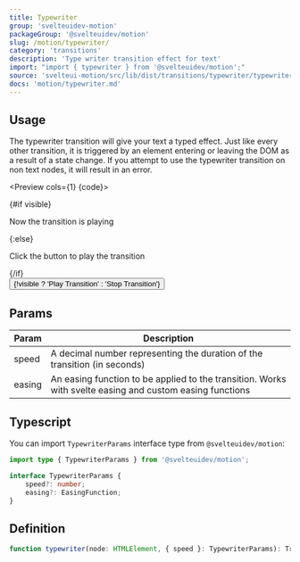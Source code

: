 ```yaml
---
title: Typewriter
group: 'svelteuidev-motion'
packageGroup: '@svelteuidev/motion'
slug: /motion/typewriter/
category: 'transitions'
description: 'Type writer transition effect for text'
import: "import { typewriter } from '@svelteuidev/motion';"
source: 'svelteui-motion/src/lib/dist/transitions/typewriter/typewriter.ts'
docs: 'motion/typewriter.md'
---
```


<script lang='ts'>
    import { Box, Button } from '@svelteuidev/core';
	import { typewriter } from '@svelteuidev/motion';
    import { Heading, Preview } from 'components';

    let visible = false;
    const toggleVisible = () => {
        visible = !visible;
    };

    const code = `
    <script>
        import { typewriter } from '@svelteuidev/motion';
        import { Button } from '@svelteuidev/core';

        let visible = false;
        const toggleVisible = () => {
            visible = !visible;
        };
    <\/script>

    <div>
        {#if visible}
            <p in:typewriter>Now the transition is playing<\/p>
        {:else}
            <p>Click the button to play the transition<\/p>
        {\/if}
    <\/div>
    <Button on:click={toggleVisible}>{!visible ? 'Play Transition' : 'Stop Transition'}<\/Button>
    `
</script>

<Heading />

## Usage

The typewriter transition will give your text a typed effect. Just like every other transition, it is triggered by an element entering or leaving the DOM as a result of a state change. If you attempt to use the typewriter transition on non text nodes, it will result in an error.

<Preview cols={1} {code}>
        <div>
            {#if visible}
                <p in:typewriter>Now the transition is playing</p>
            {:else}
                <p>Click the button to play the transition</p>
            {/if}
        </div>
        <Button on:click={toggleVisible}>{!visible ? 'Play Transition' : 'Stop Transition'}</Button>
</Preview>

## Params

| Param  | Description                                                                                              |
| ------ | -------------------------------------------------------------------------------------------------------- |
| speed  | A decimal number representing the duration of the transition (in seconds)                                |
| easing | An easing function to be applied to the transition. Works with svelte easing and custom easing functions |

## Typescript

You can import `TypewriterParams` interface type from `@svelteuidev/motion`:

```ts
import type { TypewriterParams } from '@svelteuidev/motion';

interface TypewriterParams {
    speed?: number;
    easing?: EasingFunction;
}
```

## Definition

```ts
function typewriter(node: HTMLElement, { speed }: TypewriterParams): TransitionConfig;
```
